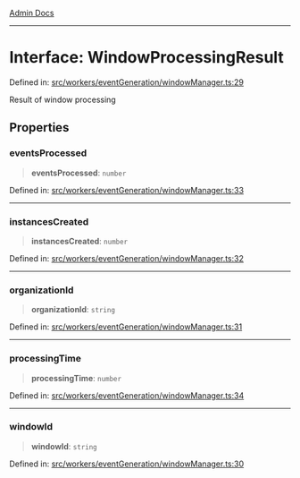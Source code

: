 [Admin Docs](/)

***

# Interface: WindowProcessingResult

Defined in: [src/workers/eventGeneration/windowManager.ts:29](https://github.com/Sourya07/talawa-api/blob/2dc82649c98e5346c00cdf926fe1d0bc13ec1544/src/workers/eventGeneration/windowManager.ts#L29)

Result of window processing

## Properties

### eventsProcessed

> **eventsProcessed**: `number`

Defined in: [src/workers/eventGeneration/windowManager.ts:33](https://github.com/Sourya07/talawa-api/blob/2dc82649c98e5346c00cdf926fe1d0bc13ec1544/src/workers/eventGeneration/windowManager.ts#L33)

***

### instancesCreated

> **instancesCreated**: `number`

Defined in: [src/workers/eventGeneration/windowManager.ts:32](https://github.com/Sourya07/talawa-api/blob/2dc82649c98e5346c00cdf926fe1d0bc13ec1544/src/workers/eventGeneration/windowManager.ts#L32)

***

### organizationId

> **organizationId**: `string`

Defined in: [src/workers/eventGeneration/windowManager.ts:31](https://github.com/Sourya07/talawa-api/blob/2dc82649c98e5346c00cdf926fe1d0bc13ec1544/src/workers/eventGeneration/windowManager.ts#L31)

***

### processingTime

> **processingTime**: `number`

Defined in: [src/workers/eventGeneration/windowManager.ts:34](https://github.com/Sourya07/talawa-api/blob/2dc82649c98e5346c00cdf926fe1d0bc13ec1544/src/workers/eventGeneration/windowManager.ts#L34)

***

### windowId

> **windowId**: `string`

Defined in: [src/workers/eventGeneration/windowManager.ts:30](https://github.com/Sourya07/talawa-api/blob/2dc82649c98e5346c00cdf926fe1d0bc13ec1544/src/workers/eventGeneration/windowManager.ts#L30)
